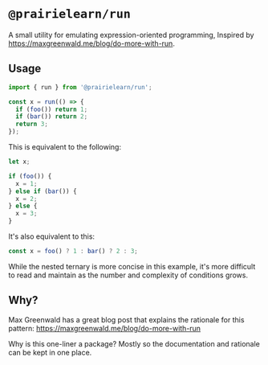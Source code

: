 # `@prairielearn/run`

A small utility for emulating expression-oriented programming, Inspired by <https://maxgreenwald.me/blog/do-more-with-run>.

## Usage

```ts
import { run } from '@prairielearn/run';

const x = run(() => {
  if (foo()) return 1;
  if (bar()) return 2;
  return 3;
});
```

This is equivalent to the following:

```ts
let x;

if (foo()) {
  x = 1;
} else if (bar()) {
  x = 2;
} else {
  x = 3;
}
```

It's also equivalent to this:

```ts
const x = foo() ? 1 : bar() ? 2 : 3;
```

While the nested ternary is more concise in this example, it's more difficult to read and maintain as the number and complexity of conditions grows.

## Why?

Max Greenwald has a great blog post that explains the rationale for this pattern: <https://maxgreenwald.me/blog/do-more-with-run>

Why is this one-liner a package? Mostly so the documentation and rationale can be kept in one place.

